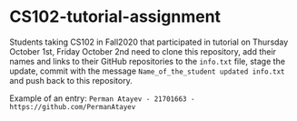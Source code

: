 # CS102-tutorial-assignment
Students taking CS102 in Fall2020 that participated in tutorial on Thursday October 1st, Friday October 2nd need to clone this repository, add their names and links to their GitHub repositories to the `info.txt` file, stage the update, commit with the message `Name_of_the_student updated info.txt` and push back to this repository. 

Example of an entry:
`Perman Atayev - 21701663 - https://github.com/PermanAtayev`
